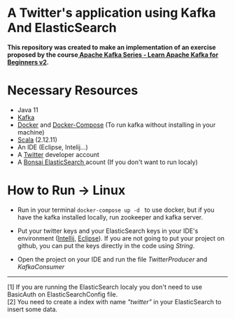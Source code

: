 # A Twitter's application using Kafka And ElasticSearch
**This repository was created to make an implementation of an exercise proposed by the course[ Apache Kafka Series - Learn Apache Kafka for Beginners v2](https://www.udemy.com/course/apache-kafka/).**

# Necessary Resources
* Java 11
* [Kafka](https://kafka.apache.org/downloads) 
* [Docker](https://www.docker.com/) and [Docker-Compose](https://docs.docker.com/compose/install/) (To run kafka without installing in your machine)
* [Scala](https://www.scala-lang.org/download/) (2.12.11)
* An IDE (Eclipse, Intelij...)
* A [Twitter](https://developer.twitter.com/en) developer account
* A [Bonsai ElasticSearch ](https://bonsai.io/) acount (If you don't want to run localy)

# How to Run -> Linux
* Run in your terminal ```docker-compose up -d ``` to use docker, but if you have the kafka installed locally, run zookeeper and kafka server.

* Put your twitter keys and your ElasticSearch keys in your IDE's environment ([Intellij](https://www.jetbrains.com/help/objc/add-environment-variables-and-program-arguments.html), [Eclipse](https://help.eclipse.org/2019-12/index.jsp?topic=%2Forg.eclipse.cdt.doc.user%2Ftasks%2Fcdt_t_run_env.htm)). If you are not going to put your project on github, you can put the keys directly in the code using *String*.

* Open the project on your IDE and run the file *TwitterProducer* and *KafkaConsumer*

---
[1] If you are running the ElasticSearch localy you don't need to use BasicAuth on ElasticSearchConfig file.   
[2] You need to create a index with name *"twitter"* in your ElasticSearch to insert some data.